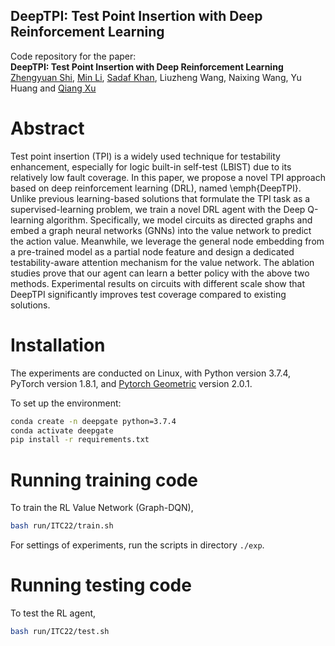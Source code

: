 ## DeepTPI: Test Point Insertion with Deep Reinforcement Learning

Code repository for the paper:  
**DeepTPI: Test Point Insertion with Deep Reinforcement Learning**  
[Zhengyuan Shi](https://cure-lab.github.io/people/zhengyuan_shi/index.html), [Min Li](https://cure-lab.github.io/people/min_li/index.html), [Sadaf Khan](https://khan-sadaf.github.io/), Liuzheng Wang, Naixing Wang, Yu Huang and [Qiang Xu](https://cure-lab.github.io/qiang_xu.html)

# Abstract
Test point insertion (TPI) is a widely used technique for testability enhancement, especially for logic built-in self-test (LBIST) due to its relatively low fault coverage. In this paper, we propose a novel TPI approach based on deep reinforcement learning (DRL), named \emph{DeepTPI}. Unlike previous learning-based solutions that formulate the TPI task as a supervised-learning problem, we train a novel DRL agent with the Deep Q-learning algorithm. Specifically, we model circuits as directed graphs and embed a graph neural networks (GNNs) into the value network to predict the action value. Meanwhile, we leverage the general node embedding from a pre-trained model as a partial node feature and design a dedicated testability-aware attention mechanism for the value network. The ablation studies prove that our agent can learn a better policy with the above two methods. Experimental results on circuits with different scale show that DeepTPI significantly improves test coverage compared to existing solutions.

<!-- ## TPI for LBIST
The pseudo-random test patterns in LBIST are generated on chip to verify whether the correctness of circuit response. However, there are still some random pattern resistant (RPR) faults, whose patterns are very difficultly excited by random pattern generator. In order to detect these RPR faults and improve test coverage (TC), DFT engineers have to insert some extra gates into the netlist following the test point insertion (TPI) methods. These extra gates allow directly modifying the value somewhere inside the circuit and are named as control points (CP). 

## How does it work -->



# Installation
The experiments are conducted on Linux, with Python version 3.7.4, PyTorch version 1.8.1, and [Pytorch Geometric](https://github.com/pyg-team/pytorch_geometric) version 2.0.1.

To set up the environment:
```sh
conda create -n deepgate python=3.7.4
conda activate deepgate
pip install -r requirements.txt
```


# Running training code
To train the RL Value Network (Graph-DQN),
```sh
bash run/ITC22/train.sh
```
For settings of experiments, run the scripts in directory `./exp`.

# Running testing code
To test the RL agent,
```sh
bash run/ITC22/test.sh
```

